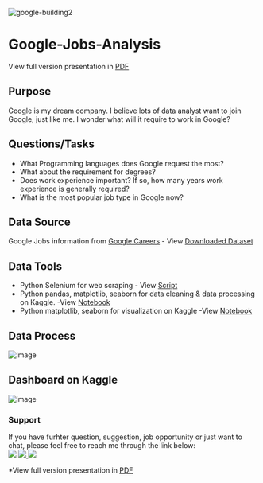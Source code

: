 ![google-building2](https://user-images.githubusercontent.com/108915606/219754236-a2a2a208-d73e-4397-84e2-9695ab948d74.png)

# Google-Jobs-Analysis
View full version presentation in [PDF](https://github.com/MichaelLTsai/Google-Jobs-Analysis/blob/e97ba4a7a1d0e2ef3920daffb2f04d31b317d04f/Presentation%20Google%20Jobs%20Analysis.pdf)

## Purpose
Google is my dream company. I believe lots of data analyst want to join Google, just like me. I wonder what will it require to work in Google?

## Questions/Tasks
- What Programming languages does Google request the most?
- What about the requirement for degrees?
- Does work experience important? If so, how many years work experience is generally required?
- What is the most popular job type in Google now?


## Data Source
Google Jobs information from [Google Careers](https://careers.google.com/jobs/results/) - View [Downloaded Dataset](https://github.com/MichaelLTsai/Google-Jobs-Analysis/blob/0f4c503d1381171f43be82bd132c54f41f237c5d/Dataset_Google_Job_Scrap_2023-01-21.csv)
  
## Data Tools
- Python Selenium for web scraping - View [Script](https://github.com/MichaelLTsai/Google-Jobs-Analysis/blob/6da6d62c12eb55bea5a7374c167d8651106e26d8/Way%20to%20Google.py)
- Python pandas, matplotlib, seaborn for data cleaning & data processing on Kaggle. -View [Notebook](https://www.kaggle.com/code/michaelltsai/way-to-google-get-a-job-in-goggle-word-cloud/edit)  
- Python matplotlib, seaborn for visualization on Kaggle -View [Notebook](https://www.kaggle.com/code/michaelltsai/way-to-google-get-a-job-in-goggle-word-cloud/edit)
  
## Data Process
![image](https://user-images.githubusercontent.com/108915606/219758875-b755e2a2-e244-4188-9f61-07188b82d36e.png)
  
## Dashboard on Kaggle
![image](https://user-images.githubusercontent.com/108915606/219757058-3e47bd32-34d6-4afe-97b1-428be3dd4835.png)
  
### Support 
If you have furhter question, suggestion, job opportunity or just want to chat, please feel free to reach me through the link below:  
[<img src="https://img.shields.io/badge/LinkedIn-0077B5?style=for-the-badge&logo=linkedin&logoColor=white" />](https://www.linkedin.com/in/michael-tsai-37b8b2136/)
[<img src="https://img.shields.io/badge/Tableau-E97627?style=for-the-badge&logo=Tableau&logoColor=white" /> ](https://public.tableau.com/app/profile/michael.tsai7198)
[<img src="https://img.shields.io/badge/Kaggle-20BEFF?style=for-the-badge&logo=Kaggle&logoColor=white" /> ](https://www.kaggle.com/michaelltsai)
  
  
*View full version presentation in [PDF](https://github.com/MichaelLTsai/Google-Jobs-Analysis/blob/e97ba4a7a1d0e2ef3920daffb2f04d31b317d04f/Presentation%20Google%20Jobs%20Analysis.pdf)



